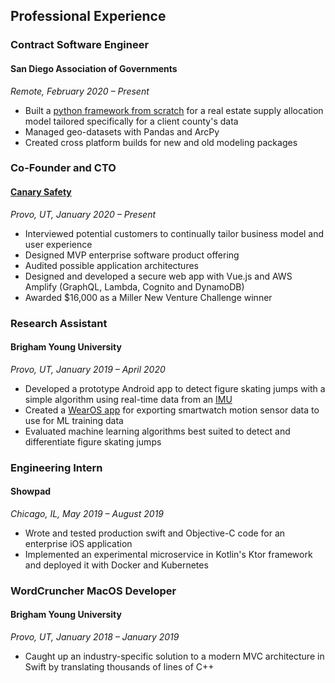 ## Professional Experience

### Contract Software Engineer

#### San Diego Association of Governments

_Remote, February 2020 – Present_

- Built a [python framework from scratch](https://github.com/SANDAG/SRF/tree/master/Supply/REDM) for a real estate supply allocation model tailored specifically for a client county's data
- Managed geo-datasets with Pandas and ArcPy
- Created cross platform builds for new and old modeling packages

### Co-Founder and CTO

#### [Canary Safety](https://www.canarysafety.com/)

_Provo, UT, January 2020 – Present_

- Interviewed potential customers to continually tailor business model and user experience
- Designed MVP enterprise software product offering
- Audited possible application architectures
- Designed and developed a secure web app with Vue.js and AWS Amplify (GraphQL, Lambda, Cognito and DynamoDB)
- Awarded \$16,000 as a Miller New Venture Challenge winner

### Research Assistant

#### Brigham Young University

_Provo, UT, January 2019 – April 2020_

- Developed a prototype Android app to detect figure skating jumps with a simple algorithm using real-time data from an [IMU](https://mbientlab.com/metamotionr/)
- Created a [WearOS app](https://github.com/kaden-weber/WearOS-Motion-CSV-Exporter) for exporting smartwatch motion sensor data to use for ML training data
- Evaluated machine learning algorithms best suited to detect and differentiate figure skating jumps

### Engineering Intern

#### Showpad

_Chicago, IL, May 2019 – August 2019_

- Wrote and tested production swift and Objective-C code for an enterprise iOS application
- Implemented an experimental microservice in Kotlin's Ktor framework and deployed it with Docker and Kubernetes

### WordCruncher MacOS Developer

#### Brigham Young University

_Provo, UT, January 2018 – January 2019_

- Caught up an industry-specific solution to a modern MVC architecture in Swift by translating thousands of lines of C++
